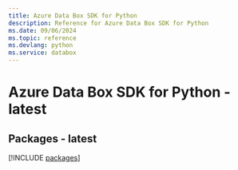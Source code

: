 ```yaml
---
title: Azure Data Box SDK for Python
description: Reference for Azure Data Box SDK for Python
ms.date: 09/06/2024
ms.topic: reference
ms.devlang: python
ms.service: databox
---
```

# Azure Data Box SDK for Python - latest
## Packages - latest
[!INCLUDE [packages](data-box-index.md)]